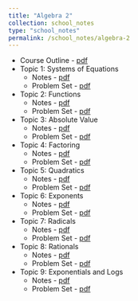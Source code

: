 ```yaml
---
title: "Algebra 2"
collection: school_notes
type: "school_notes"
permalink: /school_notes/algebra-2
---
```


* Course Outline - <a href = "https://stasyaaaaa.github.io/stasya/files/Algebra_2_Overview.pdf">pdf</a>
* Topic 1: Systems of Equations
  * Notes - <a href = "https://stasyaaaaa.github.io/stasya/files/Algebra 2 Topic 1 Notes.pdf">pdf</a>
  * Problem Set - <a href = "https://stasyaaaaa.github.io/stasya/files/Algebra 2 Problem Set 1.pdf">pdf</a>
* Topic 2: Functions
  * Notes - <a href = "https://stasyaaaaa.github.io/stasya/files/Algebra_2___Unit_2_Notes.pdf">pdf</a>
  * Problem Set - <a href = "https://stasyaaaaa.github.io/stasya/files/Algebra 2 Functions Problem Set.pdf">pdf</a>
* Topic 3: Absolute Value
  * Notes - <a href = "https://stasyaaaaa.github.io/stasya/files/Algebra_2___Unit_3_Notes.pdf">pdf</a>
  * Problem Set - <a href = "https://stasyaaaaa.github.io/stasya/files/Algebra 2 Absolute Value Problem Set.pdf">pdf</a>
* Topic 4: Factoring
  * Notes - <a href = "https://stasyaaaaa.github.io/stasya/files/Algebra_2___Unit_4_Notes.pdf">pdf</a>
  * Problem Set - <a href = "https://stasyaaaaa.github.io/stasya/files/Algebra 2 Factoring Problem Set.pdf">pdf</a>
* Topic 5: Quadratics
  * Notes - <a href = "https://stasyaaaaa.github.io/stasya/files/Algebra_2___Unit_5_Notes.pdf">pdf</a>
  * Problem Set - <a href = "https://stasyaaaaa.github.io/stasya/files/Algebra 2 Quadratics Problem Set.pdf">pdf</a>
* Topic 6: Exponents
  * Notes - <a href = "https://stasyaaaaa.github.io/stasya/files/Algebra_2___Unit_6_Notes.pdf">pdf</a>
  * Problem Set - <a href = "https://stasyaaaaa.github.io/stasya/files/Algebra_2___Unit_6_Problem_Set.pdf">pdf</a>
* Topic 7: Radicals
  * Notes - <a href = "https://stasyaaaaa.github.io/stasya/files/Algebra_2___Unit_7_Notes.pdf">pdf</a>
  * Problem Set - <a href = "https://stasyaaaaa.github.io/stasya/files/Algebra_2___Unit_7_Problem_Set.pdf">pdf</a>
* Topic 8: Rationals
  * Notes - <a href = "https://stasyaaaaa.github.io/stasya/files/Algebra_2___Unit_8_Notes.pdf">pdf</a>
  * Problem Set - <a href = "https://stasyaaaaa.github.io/stasya/files/Algebra_2___Unit_8_Problem_Set.pdf">pdf</a>
* Topic 9: Exponentials and Logs
  * Notes - <a href = "https://stasyaaaaa.github.io/stasya/files/Algebra_2___Unit_9_Notes.pdf">pdf</a>
  * Problem Set - <a href = "https://stasyaaaaa.github.io/stasya/files/Algebra_2___Unit_9_Problem_Set.pdf">pdf</a>
